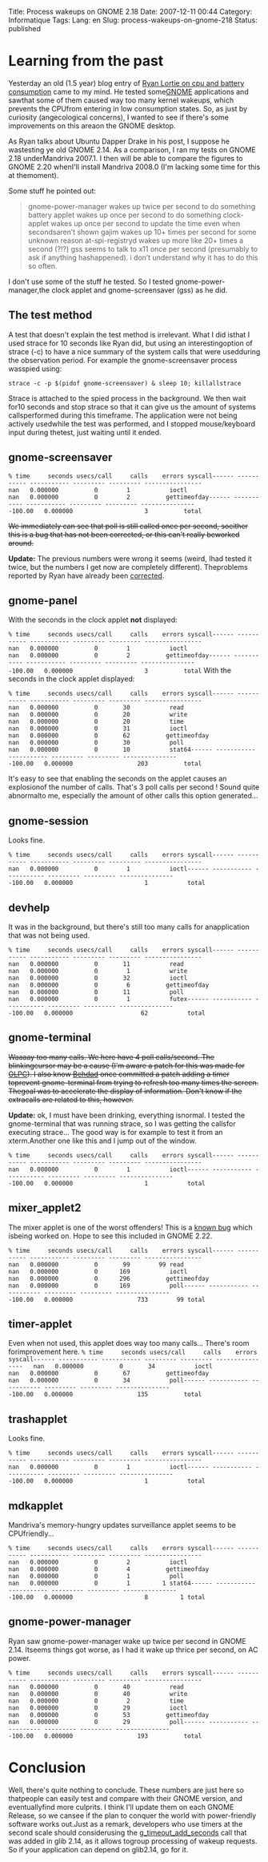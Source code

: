 Title: Process wakeups on GNOME 2.18
Date: 2007-12-11 00:44
Category: Informatique
Tags:
Lang: en
Slug: process-wakeups-on-gnome-218
Status: published

Learning from the past
======================

Yesterday an old (1.5 year) blog entry of [Ryan Lortie on cpu and battery consumption](http://blogs.gnome.org/desrt/2006/07/27/burning-cpu-and-battery-on-the-gnome-desktop/) came to my mind. He tested some[GNOME](http://www.gnome.org) applications and sawthat some of them caused way too many kernel wakeups, which prevents the CPUfrom entering in low consumption states. So, as just by curiosity (angecological concerns), I wanted to see if there's some improvements on this areaon the GNOME desktop.

As Ryan talks about Ubuntu Dapper Drake in his post, I suppose he wastesting ye old GNOME 2.14. As a comparison, I ran my tests on GNOME 2.18 underMandriva 2007.1. I then will be able to compare the figures to GNOME 2.20 whenI'll install Mandriva 2008.0 (I'm lacking some time for this at themoment).

Some stuff he pointed out:

> gnome-power-manager wakes up twice per second to do something
> battery applet wakes up once per second to do something
> clock-applet wakes up once per second to update the time even when secondsaren’t shown
> gajim wakes up 10+ times per second for some unknown reason
> at-spi-registryd wakes up more like 20+ times a second (?!?)
> gss seems to talk to x11 once per second (presumably to ask if anything hashappened). i don’t understand why it has to do this so often.

I don't use some of the stuff he tested. So I tested gnome-power-manager,the clock applet and gnome-screensaver (gss) as he did.

The test method
---------------

A test that doesn't explain the test method is irrelevant. What I did isthat I used strace for 10 seconds like Ryan did, but using an interestingoption of strace (-c) to have a nice summary of the system calls that were usedduring the observation period. For example the gnome-screensaver process wasspied using:

`strace -c -p $(pidof gnome-screensaver) & sleep 10; killallstrace`

Strace is attached to the spied process in the background. We then wait for10 seconds and stop strace so that it can give us the amount of systems callsperformed during this timeframe. The application were not being actively usedwhile the test was performed, and I stopped mouse/keyboard input during thetest, just waiting until it ended.

gnome-screensaver
-----------------

`% time     seconds usecs/call     calls    errors syscall------ ----------- ----------- --------- --------- ----------------   nan   0.000000          0        1           ioctl   nan   0.000000          0        2          gettimeofday------ ----------- ----------- --------- --------- ----------------100.00   0.000000                    3          total`

~~We immediately can see that poll is still called once per second, soeither this is a bug that has not been corrected, or this can't really beworked around.~~

**Update:** The previous numbers were wrong it seems (weird, Ihad tested it twice, but the numbers I get now are completely different). Theproblems reported by Ryan have already been [corrected](http://bugzilla.gnome.org/show_bug.cgi?id=363436).

gnome-panel
-----------

With the seconds in the clock applet **not** displayed:

`% time     seconds usecs/call     calls    errors syscall------ ----------- ----------- --------- --------- ----------------   nan   0.000000          0        1           ioctl   nan   0.000000          0        2          gettimeofday------ ----------- ----------- --------- --------- ----------------100.00   0.000000                    3          total`
With the seconds in the clock applet displayed:

`% time     seconds usecs/call     calls    errors syscall------ ----------- ----------- --------- --------- ----------------   nan   0.000000          0       30           read   nan   0.000000          0       20           write   nan   0.000000          0       20           time   nan   0.000000          0       31           ioctl   nan   0.000000          0       62          gettimeofday   nan   0.000000          0       30           poll   nan   0.000000          0       10           stat64------ ----------- ----------- --------- --------- ----------------100.00   0.000000                  203          total`

It's easy to see that enabling the seconds on the applet causes an explosionof the number of calls. That's 3 poll calls per second ! Sound quite abnormalto me, especially the amount of other calls this option generated...

gnome-session
-------------

Looks fine.

`% time     seconds usecs/call     calls    errors syscall------ ----------- ----------- --------- --------- ----------------   nan   0.000000          0        1           ioctl------ ----------- ----------- --------- --------- ----------------100.00   0.000000                    1           total`

devhelp
-------

It was in the background, but there's still too many calls for anapplication that was not being used.

`% time     seconds usecs/call     calls    errors syscall------ ----------- ----------- --------- --------- ----------------   nan   0.000000          0       11           read   nan   0.000000          0        1           write   nan   0.000000          0       32           ioctl   nan   0.000000          0        6          gettimeofday   nan   0.000000          0       11           poll   nan   0.000000          0        1           futex------ ----------- ----------- --------- --------- ----------------100.00   0.000000                   62           total`

gnome-terminal
--------------

~~Waaaay too many calls. We here have 4 poll calls/second. The blinkingcursor may be a cause (I'm aware a patch for this was made for [OLPC](http://laptop.org)). I also know [Behdad](http://mces.blogspot.com/) once committed a patch adding a timer toprevent gnome-terminal from trying to refresh too many times the screen. Thegoal was to accelerate the display of information. Don't know if the extracalls are related to this, however.~~

**Update:** ok, I must have been drinking, everything isnormal.
I tested the gnome-terminal that was running strace, so I was getting the callsfor executing strace... The good way is for example to test it from an xterm.Another one like this and I jump out of the window.

`% time     seconds usecs/call     calls    errors syscall------ ----------- ----------- --------- --------- ----------------   nan   0.000000          0        1           ioctl------ ----------- ----------- --------- --------- ----------------100.00   0.000000                    1           total`

mixer\_applet2
--------------

The mixer applet is one of the worst offenders! This is a [known bug](http://bugzilla.gnome.org/show_bug.cgi?id=370937) which isbeing worked on. Hope to see this included in GNOME 2.22.

`% time     seconds usecs/call     calls    errors syscall------ ----------- ----------- --------- --------- ----------------   nan   0.000000          0       99        99 read   nan   0.000000          0      169           ioctl   nan   0.000000          0      296          gettimeofday   nan   0.000000          0      169           poll------ ----------- ----------- --------- --------- ----------------100.00   0.000000                  733        99 total`

timer-applet
------------

Even when not used, this applet does way too many calls... There's room forimprovement here.
`% time     seconds usecs/call     calls    errors syscall------ ----------- ----------- --------- --------- ----------------   nan   0.000000          0       34           ioctl   nan   0.000000          0       67          gettimeofday   nan   0.000000          0       34           poll------ ----------- ----------- --------- --------- ----------------100.00   0.000000                  135          total`

trashapplet
-----------

Looks fine.

`% time     seconds usecs/call     calls    errors syscall------ ----------- ----------- --------- --------- ----------------   nan   0.000000          0        1           ioctl------ ----------- ----------- --------- --------- ----------------100.00   0.000000                    1           total`

mdkapplet
---------

Mandriva's memory-hungry updates surveillance applet seems to be CPUfriendly...

`% time     seconds usecs/call     calls    errors syscall------ ----------- ----------- --------- --------- ----------------   nan   0.000000          0        2           ioctl   nan   0.000000          0        4          gettimeofday   nan   0.000000          0        1           poll   nan   0.000000          0        1         1 stat64------ ----------- ----------- --------- --------- ----------------100.00   0.000000                    8         1 total`

gnome-power-manager
-------------------

Ryan saw gnome-power-manager wake up twice per second in GNOME 2.14. Itseems things got worse, as I had it wake up thrice per second, on AC power.

`% time     seconds usecs/call     calls    errors syscall------ ----------- ----------- --------- --------- ----------------    nan   0.000000          0       40           read    nan   0.000000          0       40           write    nan   0.000000          0        2           time    nan   0.000000          0       29           ioctl    nan   0.000000          0       53          gettimeofday    nan   0.000000          0       29           poll------ ----------- ----------- --------- --------- ----------------100.00   0.000000                  193          total`

Conclusion
==========

Well, there's quite nothing to conclude. These numbers are just here so thatpeople can easily test and compare with their GNOME version, and eventuallyfind more culprits. I think I'll update them on each GNOME Release, so we cansee if the plan to conquer the world with power-friendly software works out.Just as a remark, developers who use timers at the second scale should considerusing the [g\_timeout\_add\_seconds](http://library.gnome.org/devel/glib/stable/glib-The-Main-Event-Loop.html#g-timeout-add-seconds) call that was added in glib 2.14, as it allows togroup processing of wakeup requests. So if your application can depend on glib2.14, go for it.
